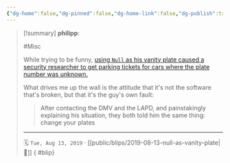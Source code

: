 ```yaml
---
{"dg-home":false,"dg-pinned":false,"dg-home-link":false,"dg-publish":true,"type":"blip","created-date":"2019-08-13T00:00:00","disabled rules":["yaml-title","yaml-title-alias","file-name-heading"],"title":"philipp @ 2019-08-13","dg-permalink":"2019/08/13/null-as-vanity-plate/","updated-date":"2025-04-30T22:27:34","dg-path":"blips/2019-08-13-null-as-vanity-plate.md","permalink":"/2019/08/13/null-as-vanity-plate/","dgPassFrontmatter":true}
---
```


> [!summary] **philipp**:
>
> #Misc
>
> While trying to be funny, [using `Null` as his vanity plate caused a security researcher to get parking tickets for cars where the plate number was unknown.](https://mashable.com/article/dmv-vanity-license-plate-def-con-backfire/?europe=true)
>
> What drives me up the wall is the attitude that it's not the software that's broken, but that it's the guy's own fault:
>
> > After contacting the DMV and the LAPD, and painstakingly explaining his situation, they both told him the same thing: change your plates
> - - -
>
> 🗓️ `Tue, Aug 13, 2019` · [[public/blips/2019-08-13-null-as-vanity-plate\|🔗]]
{ #blip}

